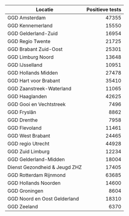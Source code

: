 | Locatie | Positieve tests |
|---------|----------------:|
| GGD Amsterdam                            | 47355 |
| GGD Kennemerland                         | 15550 |
| GGD Gelderland-Zuid                      | 16954 |
| GGD Regio Twente                         | 21725 |
| GGD Brabant Zuid-Oost                    | 25301 |
| GGD Limburg Noord                        | 13648 |
| GGD IJsselland                           | 10951 |
| GGD Hollands Midden                      | 27478 |
| GGD Hart voor Brabant                    | 35410 |
| GGD Zaanstreek-Waterland                 | 11065 |
| GGD Haaglanden                           | 42625 |
| GGD Gooi en Vechtstreek                  |  7496 |
| GGD Fryslân                              |  8862 |
| GGD Drenthe                              |  7958 |
| GGD Flevoland                            | 11461 |
| GGD West Brabant                         | 24465 |
| GGD regio Utrecht                        | 44928 |
| GGD Zuid Limburg                         | 12234 |
| GGD Gelderland-Midden                    | 18004 |
| Dienst Gezondheid & Jeugd ZHZ            | 17405 |
| GGD Rotterdam Rijnmond                   | 63685 |
| GGD Hollands Noorden                     | 14600 |
| GGD Groningen                            |  8604 |
| GGD Noord en Oost Gelderland             | 18310 |
| GGD Zeeland                              |  6370 |
